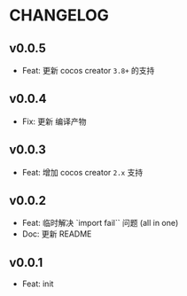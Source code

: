 # CHANGELOG

## v0.0.5

- Feat: 更新 cocos creator `3.8+` 的支持

## v0.0.4

- Fix: 更新 编译产物

## v0.0.3

- Feat: 增加 cocos creator `2.x` 支持

## v0.0.2

- Feat: 临时解决 `import fail`` 问题 (all in one)
- Doc: 更新 README

## v0.0.1

- Feat: init
